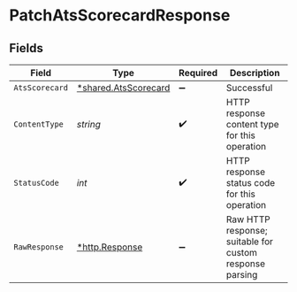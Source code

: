 # PatchAtsScorecardResponse


## Fields

| Field                                                              | Type                                                               | Required                                                           | Description                                                        |
| ------------------------------------------------------------------ | ------------------------------------------------------------------ | ------------------------------------------------------------------ | ------------------------------------------------------------------ |
| `AtsScorecard`                                                     | [*shared.AtsScorecard](../../../pkg/models/shared/atsscorecard.md) | :heavy_minus_sign:                                                 | Successful                                                         |
| `ContentType`                                                      | *string*                                                           | :heavy_check_mark:                                                 | HTTP response content type for this operation                      |
| `StatusCode`                                                       | *int*                                                              | :heavy_check_mark:                                                 | HTTP response status code for this operation                       |
| `RawResponse`                                                      | [*http.Response](https://pkg.go.dev/net/http#Response)             | :heavy_minus_sign:                                                 | Raw HTTP response; suitable for custom response parsing            |